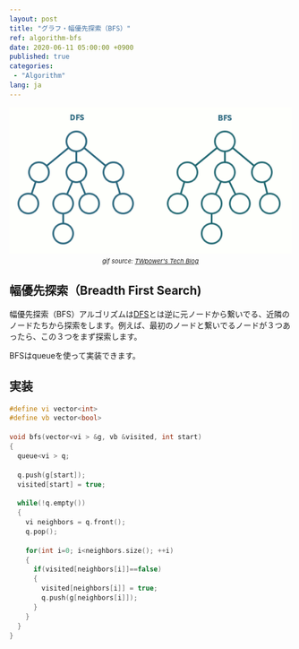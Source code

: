 ```yaml
---
layout: post
title: "グラフ・幅優先探索（BFS）"
ref: algorithm-bfs
date: 2020-06-11 05:00:00 +0900
published: true
categories:
 - "Algorithm"
lang: ja
---
```


<center>
<img src="/assets/images/algorithm/graph/dfsbfs.gif"> <br>
<span style="font-size:11px"><i>gif source: <a href="https://twpower.github.io/73-how-to-implement-dfs-and-bfs-in-cpp">TWpower's Tech Blog</a></i></span>
</center>

<div class="divider"></div>

## 幅優先探索（Breadth First Search)
 
幅優先探索（BFS）アルゴリズムは[DFS](./ja-algorithm-graph-dfs)とは逆に元ノードから繋いでる、近隣のノードたちから探索をします。例えば、最初のノードと繋いでるノードが３つあったら、この３つをまず探索します。

BFSはqueueを使って実装できます。

<div class="divider"></div>

## 実装

```cpp
#define vi vector<int>
#define vb vector<bool>

void bfs(vector<vi > &g, vb &visited, int start) 
{
  queue<vi > q;

  q.push(g[start]);
  visited[start] = true;

  while(!q.empty()) 
  {
    vi neighbors = q.front();
    q.pop();

    for(int i=0; i<neighbors.size(); ++i) 
    {
      if(visited[neighbors[i]]==false)  
      {
        visited[neighbors[i]] = true;
        q.push(g[neighbors[i]]);
      }
    }
  }
}
```
